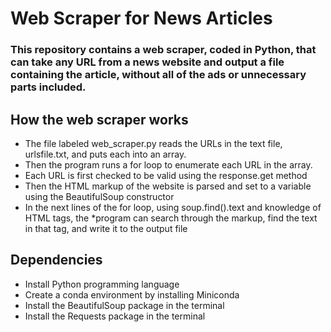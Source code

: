 # Web Scraper for News Articles
### This repository contains a web scraper, coded in Python, that can take any URL from a news website and output a file containing the article, without all of the ads or unnecessary parts included. 
## How the web scraper works
* The file labeled web_scraper.py reads the URLs in the text file, urlsfile.txt, and puts each into an array. 
* Then the program runs a for loop to enumerate each URL in the array.
* Each URL is first checked to be valid using the response.get method
* Then the HTML markup of the website is parsed and set to a variable using the BeautifulSoup constructor
* In the next lines of the for loop, using soup.find().text and knowledge of HTML tags, the *program can search through the markup, find the text in that tag, and write it to the output file
## Dependencies
* Install Python programming language
* Create a conda environment by installing Miniconda 
* Install the BeautifulSoup package in the terminal
* Install the Requests package in the terminal

